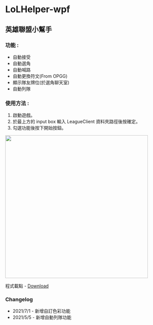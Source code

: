 # LoLHelper-wpf

## 英雄聯盟小幫手
### 功能 :
- 自動接受
- 自動選角
- 自動喊路
- 自動更換符文(From OPGG)
- 顯示隊友牌位(於選角聊天室)
- 自動列隊

### 使用方法 :
1. 啟動遊戲。
1. 於最上方的 input box 輸入 LeagueClient 資料夾路徑後按確定。
1. 勾選功能後按下開始按鈕。

<img src="https://user-images.githubusercontent.com/58894500/123982637-c9282b80-d9f5-11eb-83e1-6d73dfd3f6d8.png" width="450">

程式載點 - [Download](https://reurl.cc/OXob6D)

### Changelog
- 2021/7/1 - 新增自訂色彩功能
- 2021/5/5 - 新增自動列隊功能
